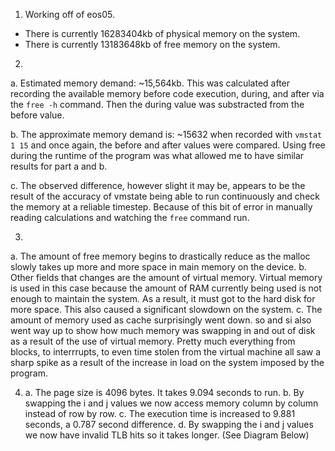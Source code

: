 1. Working off of eos05.
  - There is currently 16283404kb of physical memory on the system.
  - There is currently 13183648kb of free memory on the system.

2.

   a.  Estimated memory demand: ~15,564kb. This was calculated after recording the available memory before code execution, during, and after via the `free -h` command. Then the during value was substracted from the before value.

   b. The approximate memory demand is: ~15632 when recorded with `vmstat 1 15` and once again, the before and after values were compared. Using free during the runtime of the program was what allowed me to have similar results for part a and b.

   c. The observed difference, however slight it may be, appears to be the result of the accuracy of vmstate being able to run continuously and check the memory at a reliable timestep. Because of this bit of error in manually reading calculations and watching the `free` command run.

3.

   a. The amount of free memory begins to drastically reduce as the malloc slowly takes up more and more space in main memory on the device.
   b. Other fields that changes are the amount of virtual memory. Virtual memory is used in this case because the amount of RAM currently being used is not enough to maintain the system. As a result, it must got to the hard disk for more space. This also caused a significant slowdown on the system.
   c. The amount of memory used as cache surprisingly went down. so and si also went way up to show how much memory was swapping in and out of disk as a result of the use of virtual memory. Pretty much everything from blocks, to interrrupts, to even time stolen from the virtual machine all saw a sharp spike as a result of the increase in load on the system imposed by the program.

4.
    a. The page size is 4096 bytes.  It takes 9.094 seconds to run.
    b. By swapping the i and j values we now access memory column by column instead of row by row.
    c. The execution time is increased to 9.881 seconds, a 0.787 second difference.
    d. By swapping the i and j values we now have invalid TLB hits so it takes longer.  (See Diagram Below)
